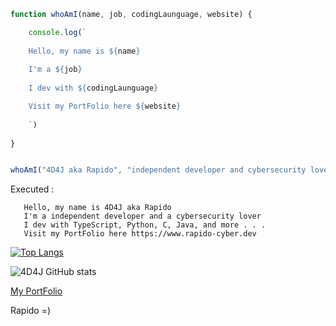 
``` javascript
function whoAmI(name, job, codingLaunguage, website) {

    console.log(`
    
    Hello, my name is ${name}
    
    I'm a ${job} 
    
    I dev with ${codingLaunguage}

    Visit my PortFolio here ${website}
    
    `)
    
}


whoAmI("4D4J aka Rapido", "independent developer and cybersecurity lover", "TypeScript, Python, C, Java, and more . . .", "https://www.rapido-cyber.dev")
 ```
 
 Executed : 
 ```
    Hello, my name is 4D4J aka Rapido
    I'm a independent developer and a cybersecurity lover
    I dev with TypeScript, Python, C, Java, and more . . .
    Visit my PortFolio here https://www.rapido-cyber.dev

 ```







[![Top Langs](https://github-readme-stats.vercel.app/api/top-langs/?username=4D4J&layout=compact&theme=dark&title_color=blue&locale=en&show_icons=true)](https://github.com/4D4J/github-readme-stats)

![4D4J GitHub stats](https://github-readme-stats.vercel.app/api?username=4D4J&show_icons=true&theme=radical)

[My PortFolio](https://www.rapido-cyber.dev)

Rapido =)
